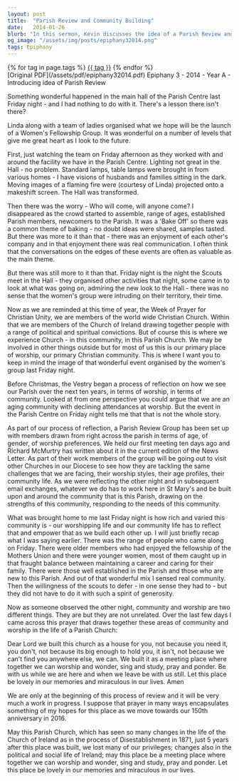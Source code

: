 ```yaml
---
layout: post
title:  "Parish Review and Community Building"
date:   2014-01-26
blurb: "In this sermon, Kevin discusses the idea of a Parish Review and the importance of community building within the church. He highlights a recent successful event organized by the Women's Fellowship Group and uses it as an example of the potential of the parish community. The sermon also touches on the challenges faced by the church and the need for adaptability and inclusivity in worship and community life."
og_image: "/assets/img/posts/epiphany32014.png"
tags: Epiphany
---    
```

<div class="tag-pills">
    {% for tag in page.tags %}
    <a href="{{ site.baseurl }}/tag/{{ tag | slugify }}" class="tag-pill">{{ tag }}</a>
    {% endfor %}
</div>
[Original PDF](/assets/pdf/epiphany32014.pdf)
Epiphany 3 - 2014 - Year A - Introducing idea of Parish Review

Something wonderful happened in the main hall of the Parish Centre last Friday night - and I had nothing to do with it. There's a lesson there isn't there?

Linda along with a team of ladies organised what we hope will be the launch of a Women's Fellowship Group. It was wonderful on a number of levels that give me great heart as I look to the future.

First, just watching the team on Friday afternoon as they worked with and around the facility we have in the Parish Centre. Lighting not great in the Hall - no problem. Standard lamps, table lamps were brought in from various homes - I have visions of husbands and families sitting in the dark. Moving images of a flaming fire were (courtesy of Linda) projected onto a makeshift screen. The Hall was transformed.

Then there was the worry - Who will come, will anyone come? I disappeared as the crowd started to assemble, range of ages, established Parish members, newcomers to the Parish. It was a 'Bake Off' so there was a common theme of baking - no doubt ideas were shared, samples tasted. But there was more to it than that - there was an enjoyment of each other's company and in that enjoyment there was real communication. I often think that the conversations on the edges of these events are often as valuable as the main theme.

But there was still more to it than that. Friday night is the night the Scouts meet in the Hall - they organised other activities that night, some came in to look at what was going on, admiring the new look to the Hall - there was no sense that the women's group were intruding on their territory, their time.

Now as we are reminded at this time of year, the Week of Prayer for Christian Unity, we are members of the world wide Christian Church. Within that we are members of the Church of Ireland drawing together people with a range of political and spiritual convictions. But of course this is where we experience Church - in this community, in this Parish Church. We may be involved in other things outside but for most of us this is our primary place of worship, our primary Christian community. This is where I want you to keep in mind the image of that wonderful event organised by the women's group last Friday night.

Before Christmas, the Vestry began a process of reflection on how we see our Parish over the next ten years, in terms of worship, in terms of community. Looked at from one perspective you could argue that we are an aging community with declining attendances at worship. But the event in the Parish Centre on Friday night tells me that that is not the whole story.

As part of our process of reflection, a Parish Review Group has been set up with members drawn from right across the parish in terms of age, of gender, of worship preferences. We held our first meeting ten days ago and Richard McMurtry has written about it in the current edition of the News Letter. As part of their work members of the group will be going out to visit other Churches in our Diocese to see how they are tackling the same challenges that we are facing, their worship styles, their age profiles, their community life. As we were reflecting the other night and in subsequent email exchanges, whatever we do has to work here in St Mary's and be built upon and around the community that is this Parish, drawing on the strengths of this community, responding to the needs of this community.

What was brought home to me last Friday night is how rich and varied this community is - our worshipping life and our community life has to reflect that and empower that as we build each other up. I will just briefly recap what I was saying earlier. There was the range of people who came along on Friday. There were older members who had enjoyed the fellowship of the Mothers Union and there were younger women, most of them caught up in that fraught balance between maintaining a career and caring for their family. There were those well established in the Parish and those who are new to this Parish. And out of that wonderful mix I sensed real community. Then the willingness of the scouts to defer - in one sense they had to - but they did not have to do it with such a spirit of generosity.

Now as someone observed the other night, community and worship are two different things. They are but they are not unrelated. Over the last few days I came across this prayer that draws together these areas of community and worship in the life of a Parish Church:

Dear Lord we built this church as a house for you,
not because you need it, you don't,
not because its big enough to hold you, it isn't,
not because we can't find you anywhere else, we can.
We built it as a meeting place
where together we can worship and wonder,
sing and study,
pray and ponder.
Be with us while we are here
and when we leave be with us still.
Let this place be lovely in our memories and miraculous in our lives. Amen

We are only at the beginning of this process of review and it will be very much a work in progress. I suppose that prayer in many ways encapsulates something of my hopes for this place as we move towards our 150th anniversary in 2016.

May this Parish Church, which has seen so many changes in the life of the Church of Ireland as in the process of Disestablishment in 1871, just 5 years after this place was built, we lost many of our privileges; changes also in the political and social life of Ireland; may this place be a meeting place where together we can worship and wonder, sing and study, pray and ponder. Let this place be lovely in our memories and miraculous in our lives.
